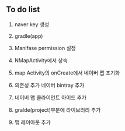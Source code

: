 ## To do list 

1. naver key 생성 
2. gradle(app)
3. Manifase permission 설정 
4. NMapActivity에서 상속 
5. map Activity의 onCreate에서 네이버 맵 초기화 

6. 의존성 추가 네이버 bintray 추가
7. 네이버 맵 클라이언트 아이드 추가
8. gralde(project)부분에 라이브러리 추가
9. 맵 레이아웃 추가





